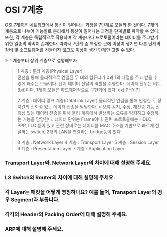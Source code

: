 # OSI 7계층  
OSI 7계층은 네트워크에서 통신이 일어나는 과정을 7단계로 모듈화 한 것이다. 
7개의 계층으로 나누어 기능별로 분리해서 통신이 일어나는 과정을 단계별로 파악할 수 있다.
또한, 각 계층은 독립적으로 작용하며 각 계층마다 프로토콜이라는 데이터를 주고받기 위한 일종의 약속이 존재한다.
따라서 7단계 중 특정한 곳에 이상이 생기면 다른 단계의 장비 및 소프트웨어를 건들이지 않고도 이상이 생긴 단계만 고칠 수 있다.

✨ 1 계층부터 상위 계층으로 설명해보자  

> 1 계층 : 물리 계층(Physical Layer)  
전선을 통해 물리적으로 연결된 두 대의 컴퓨터가 0과 1의 나열을 주고 받을 수 있게 해주는 모듈이다. 단지 데이터 전달의 역할을 수행한다.
데이터 단위는 비트(bit)이다.
1계층 모듈은 하드웨어적으로 구현되어 있다. ex) PHY 칩

> 2 계층 : 데이터 링크 계층(DataLink Layer)
물리적인 연결을 통해 인접한 두 장치간의 신뢰성 있는 데이터 전송을 담당한다. > 오류 감지, 수정, 재전송 기능
신뢰성 있는 데이터 전송을 위해 물리 계층에서 발생하는 오류를 탐지하고 수정하는 기능을 담당한다.
데이터 단위는 Frame이다.
관련 프로토콜에는 HDLC, PPP, LLC 등이 있고
관련 장비로는 데이터를 MAC 주소를 기반으로 빠르게 전달하는 switch, 2개의 LAN을 연결하는 bridge등이 있다.

> 3 계층 : Network Layer
> 4 계층 : Transport Layer
> 5 계층 : Session Layer
> 6 계층 : Presentation Layer
> 7 계층 : Application Layer

### Transport Layer와, Network Layer의 차이에 대해 설명해 주세요.

### L3 Switch와 Router의 차이에 대해 설명해 주세요.

### 각 Layer는 패킷을 어떻게 명칭하나요? 예를 들어, Transport Layer의 경우 Segment라 부릅니다.

### 각각의 Header의 Packing Order에 대해 설명해 주세요.

### ARP에 대해 설명해 주세요.
